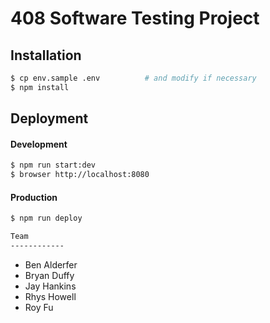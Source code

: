 408 Software Testing Project
=========

Installation
------------

```bash
$ cp env.sample .env          # and modify if necessary
$ npm install
```

Deployment
----------

#### Development

```bash
$ npm run start:dev
$ browser http://localhost:8080
```

#### Production

```bash
$ npm run deploy

Team
------------

```
* Ben Alderfer
* Bryan Duffy
* Jay Hankins
* Rhys Howell
* Roy Fu
```
